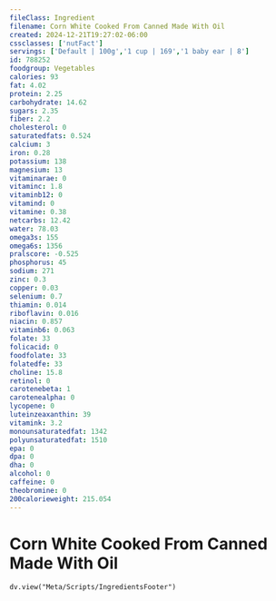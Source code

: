```yaml
---
fileClass: Ingredient
filename: Corn White Cooked From Canned Made With Oil
created: 2024-12-21T19:27:02-06:00
cssclasses: ['nutFact']
servings: ['Default | 100g','1 cup | 169','1 baby ear | 8']
id: 788252
foodgroup: Vegetables
calories: 93
fat: 4.02
protein: 2.25
carbohydrate: 14.62
sugars: 2.35
fiber: 2.2
cholesterol: 0
saturatedfats: 0.524
calcium: 3
iron: 0.28
potassium: 138
magnesium: 13
vitaminarae: 0
vitaminc: 1.8
vitaminb12: 0
vitamind: 0
vitamine: 0.38
netcarbs: 12.42
water: 78.03
omega3s: 155
omega6s: 1356
pralscore: -0.525
phosphorus: 45
sodium: 271
zinc: 0.3
copper: 0.03
selenium: 0.7
thiamin: 0.014
riboflavin: 0.016
niacin: 0.857
vitaminb6: 0.063
folate: 33
folicacid: 0
foodfolate: 33
folatedfe: 33
choline: 15.8
retinol: 0
carotenebeta: 1
carotenealpha: 0
lycopene: 0
luteinzeaxanthin: 39
vitamink: 3.2
monounsaturatedfat: 1342
polyunsaturatedfat: 1510
epa: 0
dpa: 0
dha: 0
alcohol: 0
caffeine: 0
theobromine: 0
200calorieweight: 215.054
---
```


# Corn White Cooked From Canned Made With Oil

```dataviewjs
dv.view("Meta/Scripts/IngredientsFooter")
```